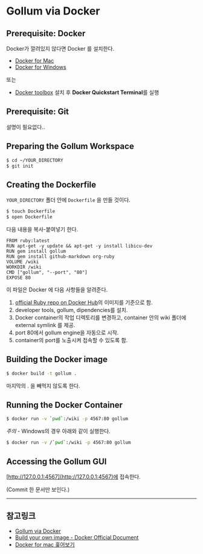 # Gollum via Docker

## Prerequisite: Docker

Docker가 깔려있지 않다면 Docker 를 설치한다.

* [Docker for Mac](https://docs.docker.com/docker-for-mac/)
* [Docker for Windows](https://docs.docker.com/docker-for-windows/)

또는
* [Docker toolbox](https://www.docker.com/products/docker-toolbox) 설치 후 **Docker Quickstart Terminal**를 실행

## Prerequisite: Git
설명이 필요없다..

## Preparing the Gollum Workspace

```bash
$ cd ~/YOUR_DIRECTORY
$ git init
```

## Creating the Dockerfile
`YOUR_DIRECTORY` 폴더 안에 `Dockerfile` 을 만들 것이다.

```bash
$ touch Dockerfile
$ open Dockerfile
```

다음 내용을 복사-붙여넣기 한다.

```
FROM ruby:latest
RUN apt-get -y update && apt-get -y install libicu-dev
RUN gem install gollum
RUN gem install github-markdown org-ruby
VOLUME /wiki
WORKDIR /wiki
CMD ["gollum", "--port", "80"]
EXPOSE 80
```

이 파일은 Docker 에 다음 사항들을 알려준다.
1. [official Ruby repo on Docker Hub](https://hub.docker.com/_/ruby/)의 이미지를 기준으로 함.
2. developer tools, gollum, dipendencies를 설치.
3. Docker container의 작업 디렉토리를 변경하고, container 안의 wiki 폴더에 external symlink 를 제공.
4. port 80에서 gollum engine을 자동으로 시작.
5. container의 port를 노출시켜 접속할 수 있도록 함.

## Building the Docker image
```bash
$ docker build -t gollum .
```
마지막의 . 을 빼먹지 않도록 한다.

## Running the Docker Container

```bash
$ docker run -v `pwd`:/wiki -p 4567:80 gollum
```

*주의* - Windows의 경우 아래와 같이 실행한다.

```bash
$ docker run -v /`pwd`:/wiki -p 4567:80 gollum
```

## Accessing the Gollum GUI
[http://127.0.0.1:4567](http://127.0.0.1:4567)에 접속한다.

(Commit 한 문서만 보인다.)

---
## 참고링크
* [Gollum via Docker](https://github.com/gollum/gollum/wiki/Gollum-via-Docker)
* [Build your own image - Docker Official Document]( https://docs.docker.com/engine/getstarted/step_four/)
* [Docker for mac 훑어보기](http://nolboo.kim/blog/2016/08/02/docker-for-mac/)
